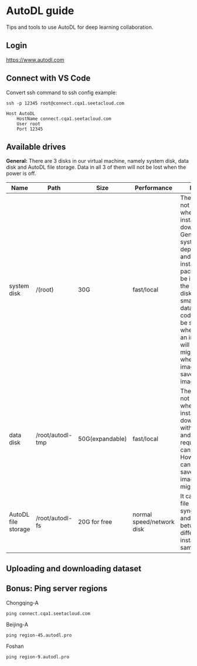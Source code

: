 # AutoDL guide

<!-- ## Brief Description -->
Tips and tools to use AutoDL for deep learning collaboration.

## Login

https://www.autodl.com

## Connect with VS Code
Convert ssh command to ssh config example:

```
ssh -p 12345 root@connect.cqa1.seetacloud.com

Host AutoDL
    HostName connect.cqa1.seetacloud.com
    User root
    Port 12345
```

<!-- haizhu -->
## Available drives
**General:** There are 3 disks in our virtual machine, namely system disk, data disk and AutoDL file storage. Data in all 3 of them will not be lost when the power is off.

| Name | Path | Size | Performance | Illustrate |
| ---- | ---- | ---- | ----------- | ---------- |
| system disk | /(root) | 30G | fast/local | The data will not be lost when the instance is shut down. Generally, system dependencies and Python installation packages will be installed on the system disk, and small-capacity data such as code can also be stored; when migrating an instance, it will be migrated, and when saving an image, it will be saved in the image. |
| data disk | /root/autodl-tmp | 50G(expandable) | fast/local | The data will not be lost when the instance is shut down. Data with high read and write IO requirements can be stored. However, it cannot be saved to the image or migrated. |
| AutoDL file storage | /root/autodl-fs | 20G for free | normal speed/network disk | It can realize file synchronization and sharing between different instances in the same region. |

<!-- haizhu -->
## Uploading and downloading dataset

## Bonus: Ping server regions
Chongqing-A
```
ping connect.cqa1.seetacloud.com
```

Beijing-A 
```
ping region-45.autodl.pro
```

Foshan 
```
ping region-9.autodl.pro
```
